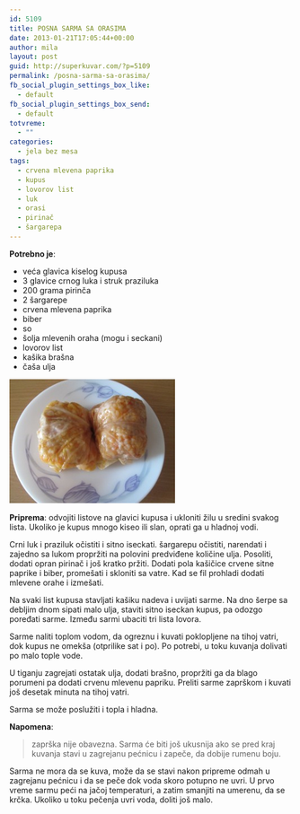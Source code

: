 ```yaml
---
id: 5109
title: POSNA SARMA SA ORASIMA
date: 2013-01-21T17:05:44+00:00
author: mila
layout: post
guid: http://superkuvar.com/?p=5109
permalink: /posna-sarma-sa-orasima/
fb_social_plugin_settings_box_like:
  - default
fb_social_plugin_settings_box_send:
  - default
totvreme:
  - ""
categories:
  - jela bez mesa
tags:
  - crvena mlevena paprika
  - kupus
  - lovorov list
  - luk
  - orasi
  - pirinač
  - šargarepa
---
```

**Potrebno je**:

  * veća glavica kiselog kupusa
  * 3 glavice crnog luka i struk praziluka
  * 200 grama pirinča
  * 2 šargarepe
  * crvena mlevena paprika
  * biber
  * so
  * šolja mlevenih oraha (mogu i seckani)
  * lovorov list
  * kašika brašna
  * čaša ulja

<img class="alignnone size-medium wp-image-5111" src="/wp-content/uploads/2013/01/Posnasarmasaorasima-e1358614141576.jpg" alt="Posnasarmasaorasima" width="295" height="221" /> 

**Priprema**: odvojiti listove na glavici kupusa i ukloniti žilu u sredini svakog lista. Ukoliko je kupus mnogo kiseo ili slan, oprati ga u hladnoj vodi.

Crni luk i praziluk očistiti i sitno iseckati. šargarepu očistiti, narendati i zajedno sa lukom propržiti na polovini predviđene količine ulja. Posoliti, dodati opran pirinač i još kratko pržiti. Dodati pola kašičice crvene sitne paprike i biber, promešati i skloniti sa vatre. Kad se fil prohladi dodati mlevene orahe i izmešati.

Na svaki list kupusa stavljati kašiku nadeva i uvijati sarme. Na dno šerpe sa debljim dnom sipati malo ulja, staviti sitno iseckan kupus, pa odozgo poređati sarme. Između sarmi ubaciti tri lista lovora.

Sarme naliti toplom vodom, da ogreznu i kuvati poklopljene na tihoj vatri, dok kupus ne omekša (otprilike sat i po). Po potrebi, u toku kuvanja dolivati po malo tople vode.

U tiganju zagrejati ostatak ulja, dodati brašno, propržiti ga da blago porumeni pa dodati crvenu mlevenu papriku. Preliti sarme zaprškom i kuvati još desetak minuta na tihoj vatri.

Sarma se može poslužiti i topla i hladna.

**Napomena**: 
> zaprška nije obavezna. Sarma će biti još ukusnija ako se pred kraj kuvanja stavi u zagrejanu pećnicu i zapeče, da dobije rumenu boju.

Sarma ne mora da se kuva, može da se stavi nakon pripreme odmah u zagrejanu pećnicu i da se peče dok voda skoro potupno ne uvri. U prvo vreme sarmu peći na jačoj temperaturi, a zatim smanjiti na umerenu, da se krčka. Ukoliko u toku pečenja uvri voda, doliti još malo.